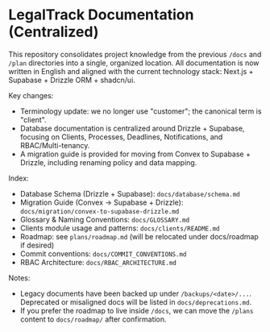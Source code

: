# LegalTrack Documentation (Centralized)

This repository consolidates project knowledge from the previous `/docs` and `/plan` directories into a single, organized location. All documentation is now written in English and aligned with the current technology stack: Next.js + Supabase + Drizzle ORM + shadcn/ui.

Key changes:
- Terminology update: we no longer use "customer"; the canonical term is "client".
- Database documentation is centralized around Drizzle + Supabase, focusing on Clients, Processes, Deadlines, Notifications, and RBAC/Multi-tenancy.
- A migration guide is provided for moving from Convex to Supabase + Drizzle, including renaming policy and data mapping.

Index:
- Database Schema (Drizzle + Supabase): `docs/database/schema.md`
- Migration Guide (Convex → Supabase + Drizzle): `docs/migration/convex-to-supabase-drizzle.md`
- Glossary & Naming Conventions: `docs/GLOSSARY.md`
- Clients module usage and patterns: `docs/clients/README.md`
- Roadmap: see `plans/roadmap.md` (will be relocated under docs/roadmap if desired)
- Commit conventions: `docs/COMMIT_CONVENTIONS.md`
- RBAC Architecture: `docs/RBAC_ARCHITECTURE.md`

Notes:
- Legacy documents have been backed up under `/backups/<date>/...`. Deprecated or misaligned docs will be listed in `docs/deprecations.md`.
- If you prefer the roadmap to live inside `/docs`, we can move the `/plans` content to `docs/roadmap/` after confirmation.